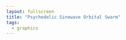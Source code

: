 ```yaml
---
layout: fullscreen
title: "Psychedelic Sinewave Orbital Swarm"
tags:
  - graphics
---
```


<canvas id="psy_swarm" width="700" height="700"></canvas>
<script>
/**
 * Psychedelic Sinewave Orbital Swarm
 * - Orbits of colored particles swarming around phasing sinewave orbits
 * - Color-cycling trails, evolving harmonically in time
 * - Self-contained, no dependencies
 */

const canvas = document.getElementById('psy_swarm');
const ctx = canvas.getContext('2d');
const W = canvas.width, H = canvas.height;
const CX = W/2, CY = H/2;

const NUM_ORBS = 38;
const HARMONICS = 4;
const BASE_RADIUS = 220;
const ORB_TRAIL_LEN = 38;
const SPEED = 0.016;

// Create harmonic parameters for orbits
let harmonics = [];
for(let i=0; i<HARMONICS; i++){
  harmonics.push({
    amp: BASE_RADIUS * (0.46 + 0.4 * Math.random()),
    freq: 0.57 + 1.8 * Math.random(),
    phase: Math.random() * Math.PI * 2
  });
}

// Each orb follows a unique evolving multi-harmonic path
function makeOrb(k) {
  const hue0 = 360 * k / NUM_ORBS;
  return {
    t: Math.random()*Math.PI*2,
    angSpeed: 0.015 + 0.025*Math.random(),
    colorSeed: hue0,
    trail: [],
    noise: 0.17 + Math.random()*0.15
  }
}
let orbs = [];
for(let i=0; i<NUM_ORBS; i++) {
  orbs.push(makeOrb(i));
}

// Helper for crazy color
function rainbowColor(angle, brightness=0.65) {
  // angle: 0..2pi
  let h = ((angle/Math.PI/2)*360)%360;
  let l = 52 + 36*Math.sin(angle*0.7);
  return `hsl(${h.toFixed(1)},98%,${l*brightness}%)`;
}

// Animation loop
let t = 0;
function animate() {
  t += SPEED;

  // Fade previous trails
  ctx.globalAlpha = 0.19;
  ctx.fillStyle = '#000013';
  ctx.fillRect(0,0,W,H);
  ctx.globalAlpha = 1.0;

  // For each orb
  orbs.forEach((orb, i) => {
    // Compose multiple sinewave harmonics for evolving orbital radius and angle
    let theta = orb.t + t*orb.angSpeed * (1.7 + Math.sin(0.8*t+orb.colorSeed));
    let r = 0, offset = 0;
    for(let j=0; j<HARMONICS; j++) {
      r += harmonics[j].amp * Math.sin(theta*harmonics[j].freq + harmonics[j].phase + offset);
      offset += 5.1; //differentiate phasing
    }
    r /= HARMONICS;
    r += BASE_RADIUS * 0.2;
    // Sinusoidal flower-pattern modulation
    r += Math.sin(theta*2 + Math.sin(t+orb.colorSeed)) * 52;

    // Position
    let phi = theta + Math.sin(theta + t*0.2) * orb.noise * 2;
    let x = CX + r * Math.cos(phi);
    let y = CY + r * Math.sin(phi);

    // Trail update
    orb.trail.push({x, y, time:t});
    if(orb.trail.length>ORB_TRAIL_LEN) orb.trail.shift();

    // Draw trail (older = more transparent)
    for(let ti=0; ti<orb.trail.length-1; ti++){
      let ptA = orb.trail[ti], ptB = orb.trail[ti+1];
      let k = (ti+1)/orb.trail.length;
      ctx.strokeStyle = rainbowColor(orb.colorSeed + ptB.time*1.4 + i*0.12, k);
      ctx.lineWidth = 2.3-1.3*k + 1.5*Math.sin(orb.colorSeed/19 + t*0.9);
      ctx.globalAlpha = 0.19+k*0.87;
      ctx.beginPath();
      ctx.moveTo(ptA.x, ptA.y);
      ctx.lineTo(ptB.x, ptB.y);
      ctx.stroke();
    }
    ctx.globalAlpha = 1.0;

    // Glowy orb head
    ctx.save();
    ctx.beginPath();
    ctx.arc(x, y, 7.5+2.7*Math.sin(t*1.5+orb.colorSeed), 0, Math.PI*2);
    // Animate the head color with orbital progress
    ctx.strokeStyle = rainbowColor(theta*2 + orb.colorSeed + t*0.3, 1.05);
    ctx.shadowBlur = 22;
    ctx.shadowColor = ctx.strokeStyle;
    ctx.lineWidth = 2.4;
    ctx.globalAlpha = 0.96;
    ctx.stroke();
    ctx.globalAlpha = 0.44;
    ctx.fillStyle = ctx.strokeStyle;
    ctx.fill();
    ctx.restore();
    ctx.globalAlpha = 1.0;

    // Advance time parameter
    orb.t += orb.angSpeed * (1 + Math.sin(0.19*t+i*0.12));
  });

  // Central oscillating psychedelic "sun" pulse
  ctx.save();
  let srad = 38 + 22*Math.sin(t*0.8);
  let rgrad = ctx.createRadialGradient(CX, CY, 0, CX, CY, srad*2.2);
  rgrad.addColorStop(0.00, 'rgba(255,255,210,0.17)');
  rgrad.addColorStop(0.28, rainbowColor(t*2.6, 1.14));
  rgrad.addColorStop(0.62, rainbowColor(-t*2.7+2.2,0.8));
  rgrad.addColorStop(1.0, 'rgba(40,20,55,0.0)');
  ctx.globalAlpha=0.92;
  ctx.beginPath();
  ctx.arc(CX, CY, srad*2.2, 0, Math.PI*2);
  ctx.fillStyle=rgrad;
  ctx.fill();
  ctx.restore();

  requestAnimationFrame(animate);
}

// Initial fade fill
ctx.fillStyle = "#000013";
ctx.fillRect(0,0,W,H);

animate();
</script>
